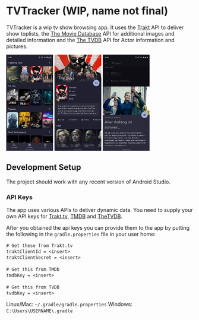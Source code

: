 # TVTracker (WIP, name not final)

TVTracker is a wip tv show browsing app. It uses the [Trakt](https://trakt.tv/) API to deliver show toplists, the 
[The Movie Database](https://www.themoviedb.org/) API for additional images and detailed information and the [The TVDB](https://thetvdb.com/) API for 
Actor information and pictures.

<img src="https://raw.githubusercontent.com/Sh4dowSoul/TvTracker/epoxy/art/discover.png" width=25% height=25%> <img src="https://raw.githubusercontent.com/Sh4dowSoul/TvTracker/epoxy/art/details.png" width=25% height=25%> <img src="https://raw.githubusercontent.com/Sh4dowSoul/TvTracker/epoxy/art/episode.png" width=25% height=25%>
## Development Setup
The project should work with any recent version of Android Studio.

### API Keys
The app uses various APIs to deliver dynamic data. You need to supply your own API keys for [Trakt.tv](https://trakt.tv/oauth/applications/new), 
[TMDB](https://www.themoviedb.org/settings/api) and [TheTVDB](https://thetvdb.com/api-information).

After you obtained the api keys you can provide them to the app by putting the following in the
`gradle.properties` file in your user home:

```
# Get these from Trakt.tv
traktClientId = <insert>
traktClientSecret = <insert>

# Get this from TMDb
tmdbKey = <insert>

# Get this from TVDB
tvdbKey = <insert>
```

Linux/Mac: `~/.gradle/gradle.properties`
Windows: `C:\Users\USERNAME\.gradle`
